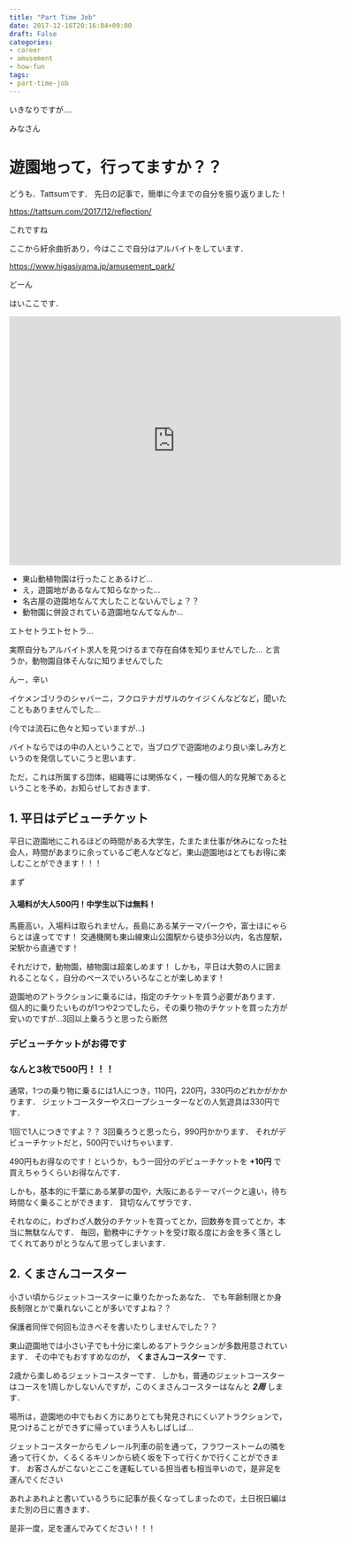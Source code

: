 ```yaml
---
title: "Part Time Job"
date: 2017-12-16T20:16:04+09:00
draft: False
categories:
- career
- amusement
- how-fun
tags:
- part-time-job
---
```


いきなりですが....

みなさん

# 遊園地って，行ってますか？？

どうも．Tattsumです．
先日の記事で，簡単に今までの自分を振り返りました！

https://tattsum.com/2017/12/reflection/

これですね

ここから紆余曲折あり，今はここで自分はアルバイトをしています．

https://www.higasiyama.jp/amusement_park/

どーん

はいここです．

<iframe src="https://www.google.com/maps/embed?pb=!1m14!1m12!1m3!1d1630.9523929844424!2d136.97608280442856!3d35.15899527106941!2m3!1f0!2f0!3f0!3m2!1i1024!2i768!4f13.1!5e0!3m2!1sja!2sjp!4v1513569069600" width="600" height="450" frameborder="0" style="border:0" allowfullscreen></iframe>


- 東山動植物園は行ったことあるけど...
- え，遊園地があるなんて知らなかった...
- 名古屋の遊園地なんて大したことないんでしょ？？
- 動物園に併設されている遊園地なんてなんか...

エトセトラエトセトラ...

実際自分もアルバイト求人を見つけるまで存在自体を知りませんでした...
と言うか，動物園自体そんなに知りませんでした

んー，辛い

イケメンゴリラのシャバーニ，フクロテナガザルのケイジくんなどなど，聞いたこともありませんでした...

(今では流石に色々と知っていますが...)

バイトならではの中の人ということで，当ブログで遊園地のより良い楽しみ方というのを発信していこうと思います．

ただ，これは所属する団体，組織等には関係なく，一種の個人的な見解であるということを予め，お知らせしておきます．


## 1. 平日はデビューチケット

平日に遊園地にこれるほどの時間がある大学生，たまたま仕事が休みになった社会人，時間があまりに余っているご老人などなど，東山遊園地はとてもお得に楽しむことができます！！！

まず

#### 入場料が大人500円！中学生以下は無料！

馬鹿高い，入場料は取られません，長島にある某テーマパークや，富士ほにゃららとは違ってです！
交通機関も東山線東山公園駅から徒歩3分以内，名古屋駅，栄駅から直通です！

それだけで，動物園，植物園は超楽しめます！
しかも，平日は大勢の人に囲まれることなく，自分のペースでいろいろなことが楽しめます！

遊園地のアトラクションに乗るには，指定のチケットを買う必要があります．
個人的に乗りたいものが1つや2つでしたら，その乗り物のチケットを買った方が安いのですが...3回以上乗ろうと思ったら断然

### デビューチケットがお得です
### なんと3枚で500円！！！

通常，1つの乗り物に乗るには1人につき，110円，220円，330円のどれかがかかります．
ジェットコースターやスロープシューターなどの人気遊具は330円です．

1回で1人につきですよ？？
3回乗ろうと思ったら，990円かかります．
それがデビューチケットだと，500円でいけちゃいます．

490円もお得なのです！というか，もう一回分のデビューチケットを **+10円** で買えちゃうくらいお得なんです．

しかも，基本的に千葉にある某夢の国や，大阪にあるテーマパークと違い，待ち時間なく乗ることができます．
貸切なんてザラです．

それなのに，わざわざ人数分のチケットを買ってとか，回数券を買ってとか，本当に無駄なんです．
毎回，勤務中にチケットを受け取る度にお金を多く落としてくれてありがとうなんて思ってしまいます．


## 2. くまさんコースター

小さい頃からジェットコースターに乗りたかったあなた．
でも年齢制限とか身長制限とかで乗れないことが多いですよね？？

保護者同伴で何回も泣きべそを書いたりしませんでした？？

東山遊園地では小さい子でも十分に楽しめるアトラクションが多数用意されています．
その中でもおすすめなのが， **くまさんコースター** です．

2歳から楽しめるジェットコースターです．
しかも，普通のジェットコースターはコースを1周しかしないんですが，このくまさんコースターはなんと ***2周*** します．

場所は，遊園地の中でもおく方にありとても発見されにくいアトラクションで，見つけることができずに帰っていまう人もしばしば...

ジェットコースターからモノレール列車の前を通って，フラワーストームの隣を通って行くか，くるくるキリンから続く坂を下って行くかで行くことができます．
お客さんがこないとここを運転している担当者も相当辛いので，是非足を運んでください



あれよあれよと書いているうちに記事が長くなってしまったので，土日祝日編はまた別の日に書きます．

是非一度，足を運んでみてください！！！
